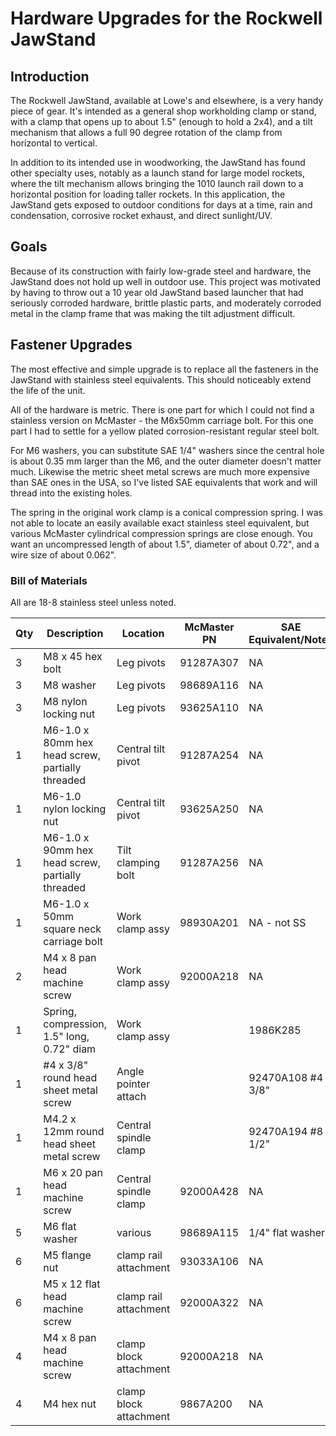 # Hardware Upgrades for the Rockwell JawStand

## Introduction

The Rockwell JawStand, available at Lowe's and elsewhere, is a very handy piece of gear.
It's intended as a general shop workholding clamp or stand, with a clamp that opens up to about 1.5" (enough to hold a 2x4), and a tilt mechanism that allows a full 90 degree rotation of the clamp from horizontal to vertical.

In addition to its intended use in woodworking, the JawStand has found other specialty uses, notably as a launch stand for large model rockets, where the tilt mechanism allows bringing the 1010 launch rail down to a horizontal position for loading taller rockets.  In this application, the JawStand gets exposed to outdoor conditions for days at a time, rain and condensation, corrosive rocket exhaust, and direct sunlight/UV.

## Goals

Because of its construction with fairly low-grade steel and hardware, the JawStand does not hold up well in outdoor use.  This project was motivated by having to throw out a 10 year old JawStand based launcher that had seriously corroded hardware, brittle plastic parts, and moderately corroded metal in the clamp frame that was making the tilt adjustment difficult.

## Fastener Upgrades

The most effective and simple upgrade is to replace all the fasteners in the JawStand with stainless steel equivalents.  This should noticeably extend the life of the unit.

All of the hardware is metric.  There is one part for which I could not find a stainless version on McMaster - the M6x50mm carriage bolt.  For this one part I had to settle for a yellow plated corrosion-resistant regular steel bolt.

For M6 washers, you can substitute SAE 1/4" washers since the central hole is about 0.35 mm larger than the M6, and the outer diameter doesn't matter much.  Likewise the metric sheet metal screws are much more expensive than SAE ones in the USA, so I've listed SAE equivalents that work and will thread into the existing holes.

The spring in the original work clamp is a conical compression spring.  I was not able to locate an easily available exact stainless steel equivalent, but various McMaster cylindrical compression springs are close enough.  You want an uncompressed length of about 1.5", diameter of about 0.72", and a wire size of about 0.062".

### Bill of Materials

All are 18-8 stainless steel unless noted.

| Qty | Description                                      | Location              | McMaster PN | SAE Equivalent/Notes
| --- | ---                                              | ---                   | ---         | ---
|  3  | M8 x 45 hex bolt                                 | Leg pivots            | 91287A307   | NA
|  3  | M8 washer                                        | Leg pivots            | 98689A116   | NA
|  3  | M8 nylon locking nut                             | Leg pivots            | 93625A110   | NA
|  1  | M6-1.0 x 80mm hex head screw, partially threaded | Central tilt pivot    | 91287A254   | NA
|  1  | M6-1.0 nylon locking nut                         | Central tilt pivot    | 93625A250   | NA
|  1  | M6-1.0 x 90mm hex head screw, partially threaded | Tilt clamping bolt    | 91287A256   | NA
|  1  | M6-1.0 x 50mm square neck carriage bolt          | Work clamp assy       | 98930A201   | NA - not SS
|  2  | M4 x 8 pan head machine screw                    | Work clamp assy       | 92000A218   | NA
|  1  | Spring, compression, 1.5" long, 0.72" diam       | Work clamp assy       |             | 1986K285
|  1  | #4 x 3/8" round head sheet metal screw           | Angle pointer attach  |             | 92470A108 #4 x 3/8"
|  1  | M4.2 x 12mm round head sheet metal screw         | Central spindle clamp |             | 92470A194 #8 x 1/2"
|  1  | M6 x 20 pan head machine screw                   | Central spindle clamp | 92000A428   | NA
|  5  | M6 flat washer                                   | various               | 98689A115   | 1/4" flat washer
|  6  | M5 flange nut                                    | clamp rail attachment | 93033A106   | NA
|  6  | M5 x 12 flat head machine screw                  | clamp rail attachment | 92000A322   | NA
|  4  | M4 x 8 pan head machine screw                    | clamp block attachment| 92000A218   | NA
|  4  | M4 hex nut                                       | clamp block attachment| 9867A200    | NA